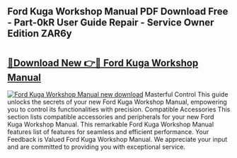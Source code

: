 ## Ford Kuga Workshop Manual PDF Download Free - Part-0kR User Guide Repair - Service Owner Edition ZAR6y

# <h2><a href="http://cf18370.oget.top/?id=Ford+Kuga+Workshop+Manual">🔗Download New 👉🔴 Ford Kuga Workshop Manual</a></h2>

[![Ford Kuga Workshop Manual new download](https://i.imgur.com/5g1atiW.png)](http://cf18370.oget.top/?id=Ford+Kuga+Workshop+Manual)
Masterful Control This guide unlocks the secrets of your new Ford Kuga Workshop Manual, empowering you to control its functionalities with precision. Compatible Accessories This section lists compatible accessories and peripherals for your new Ford Kuga Workshop Manual. This remarkable Ford Kuga Workshop Manual features list of features for seamless and efficient performance. Your Feedback is Valued Ford Kuga Workshop Manual. We appreciate your input and are committed to providing you with exceptional service.
